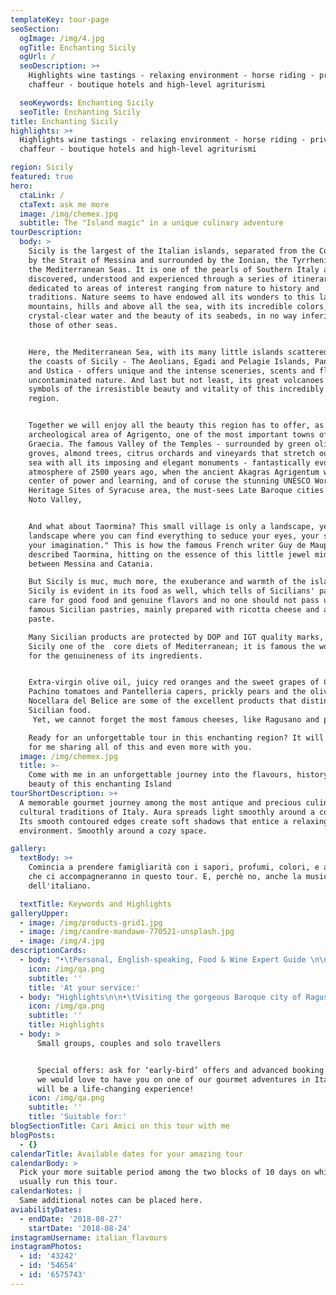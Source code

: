 ```yaml
---
templateKey: tour-page
seoSection:
  ogImage: /img/4.jpg
  ogTitle: Enchanting Sicily
  ogUrl: /
  seoDescription: >+
    Highlights wine tastings - relaxing environment - horse riding - private
    chaffeur - boutique hotels and high-level agriturismi

  seoKeywords: Enchanting Sicily
  seoTitle: Enchanting Sicily
title: Enchanting Sicily
highlights: >+
  Highlights wine tastings - relaxing environment - horse riding - private
  chaffeur - boutique hotels and high-level agriturismi

region: Sicily
featured: true
hero:
  ctaLink: /
  ctaText: ask me more
  image: /img/chemex.jpg
  subtitle: The "Island magic" in a unique culinary adventure
tourDescription:
  body: >
    Sicily is the largest of the Italian islands, separated from the Continent
    by the Strait of Messina and surrounded by the Ionian, the Tyrrhenian and
    the Mediterranean Seas. It is one of the pearls of Southern Italy and can be
    discovered, understood and experienced through a series of itineraries
    dedicated to areas of interest ranging from nature to history and
    traditions. Nature seems to have endowed all its wonders to this land:
    mountains, hills and above all the sea, with its incredible colors, its
    crystal-clear water and the beauty of its seabeds, in no way inferior to
    those of other seas. 


    Here, the Mediterranean Sea, with its many little islands scattered around
    the coasts of Sicily - The Aeolians, Egadi and Pelagie Islands, Pantelleria
    and Ustica - offers unique and the intense sceneries, scents and flavors of
    uncontaminated nature. And last but not least, its great volcanoes are
    symbols of the irresistible beauty and vitality of this incredibly charming
    region.


    Together we will enjoy all the beauty this region has to offer, as the
    archeological area of Agrigento, one of the most important towns of Magna
    Graecia. The famous Valley of the Temples - surrounded by green olive
    groves, almond trees, citrus orchards and vineyards that stretch out to the
    sea with all its imposing and elegant monuments - fantastically evokes an
    atmosphere of 2500 years ago, when the ancient Akagras Agrigentum was a
    center of power and learning, and of coruse the stunning UNESCO World
    Heritage Sites of Syracuse area, the must-sees Late Baroque cities of the
    Noto Valley, 


    And what about Taormina? This small village is only a landscape, yet a
    landscape where you can find everything to seduce your eyes, your spirit,
    your imagination." This is how the famous French writer Guy de Maupassant
    described Taormina, hitting on the essence of this little jewel midway
    between Messina and Catania. 

    But Sicily is muc, much more, the exuberance and warmth of the island of
    Sicily is evident in its food as well, which tells of Sicilians' passion and
    care for good food and genuine flavors and no one should not pass up the
    famous Sicilian pastries, mainly prepared with ricotta cheese and almond
    paste. 

    Many Sicilian products are protected by DOP and IGT quality marks, making
    Sicily one of the  core diets of Mediterranean; it is famous the world over
    for the genuineness of its ingredients. 


    Extra-virgin olive oil, juicy red oranges and the sweet grapes of Canicattì,
    Pachino tomatoes and Pantelleria capers, prickly pears and the olives of
    Nocellara del Belice are some of the excellent products that distinguish
    Sicilian food.
     Yet, we cannot forget the most famous cheeses, like Ragusano and pecorino, or tasty sausages, like Sant’Angelo salami, or the different types of crispy bread, like the loaves of Dittaino, of course everything accompanied by a glass of one of the island's exquisite, strong and full-bodied wines, ideal when partnered with its unbeatable cuisine. 

    Ready for an unforgettable tour in this enchanting region? It will be a joy
    for me sharing all of this and even more with you.
  image: /img/chemex.jpg
  title: >-
    Come with me in an unforgettable journey into the flavours, history and
    beauty of this enchanting Island
tourShortDescription: >+
  A memorable gourmet journey among the most antique and precious culinary and
  cultural traditions of Italy. Aura spreads light smoothly around a cozy space.
  Its smooth contoured edges create soft shadows that entice a relaxing
  environment. Smoothly around a cozy space.

gallery:
  textBody: >+
    Comincia a prendere famigliarità con i sapori, profumi, colori, e attività
    che ci accompagneranno in questo tour. E, perchè no, anche la musicalità
    dell'italiano.

  textTitle: Keywords and Highlights
galleryUpper:
  - image: /img/products-grid1.jpg
  - image: /img/candre-mandawe-770521-unsplash.jpg
  - image: /img/4.jpg
descriptionCards:
  - body: "•\tPersonal, English-speaking, Food & Wine Expert Guide \n\n•\tTransportation (from the collection point to the final tour destination)\n\n•\tMeals: gourmet breakfast, lunches and dinner, beverages included (with the best selection of local wines)\n\n•\tAccommodations for 9 nights\n\n•\tNumber of people suggested: solo travellers, couples or small groups up to 10 people\n\n•\tTour available from 1st April to 15th July and from 1st September to 15th November\n"
    icon: /img/qa.png
    subtitle: ''
    title: 'At your service:'
  - body: "Highlights\n\n•\tVisiting the gorgeous Baroque city of Ragusa \n\n•\tDelicious meals showcasing local produce, especially the fantastic seafood \n\n•\tTasting the delicious original “cannolo Siciliano” and a visit to one of the most famous dessert laboratories in Sicily\n \n•\tThe fantastic “Castello di Donnafugata”, an amazing Castle built in the XV Century\n\n•\tBeer tasting\n\n•\tA trip to Modica, the “chocolate paradise” \n\n•\tTypical street food (arancini)\n\n•\tVisit to the gorgeous “Valley of Temples” (Valle dei Templi), which is part of UNESCO heritage\n \n•\tA day with local shepherds\n\n•\tGourmet specialities such as bruschetta alla Siciliana & Nero d’Avola wine\n\n•\tA visit to elegant Taormina \n\n•\tClimbing the biggest active volcano of the Eurasiatic Teutonic Plate\n\n•\tStrolls along the seaside and around the beautiful cities, and plenty of aperitivos!\n\n"
    icon: /img/qa.png
    subtitle: ''
    title: Highlights
  - body: >
      Small groups, couples and solo travellers


      Special offers: ask for ‘early-bird’ offers and advanced booking offers,
      we would love to have you on one of our gourmet adventures in Italy, it
      will be a life-changing experience!
    icon: /img/qa.png
    subtitle: ''
    title: 'Suitable for:'
blogSectionTitle: Cari Amici on this tour with me
blogPosts:
  - {}
calendarTitle: Available dates for your amazing tour
calendarBody: >
  Pick your more suitable period among the two blocks of 10 days on which I
  usually run this tour.
calendarNotes: |
  Same additional notes can be placed here.
aviabilityDates:
  - endDate: '2018-08-27'
    startDate: '2018-08-24'
instagramUsername: italian_flavours
instagramPhotos:
  - id: '43242'
  - id: '54654'
  - id: '6575743'
---
```


